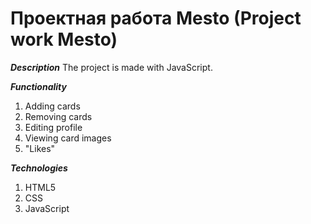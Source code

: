 # Проектная работа Mesto (Project work Mesto)

***Description*** 
The project is made with JavaScript.

***Functionality***
1. Adding cards
2. Removing cards
3. Editing profile
4. Viewing card images
5. "Likes"

***Technologies***
1. HTML5
2. CSS
3. JavaScript
